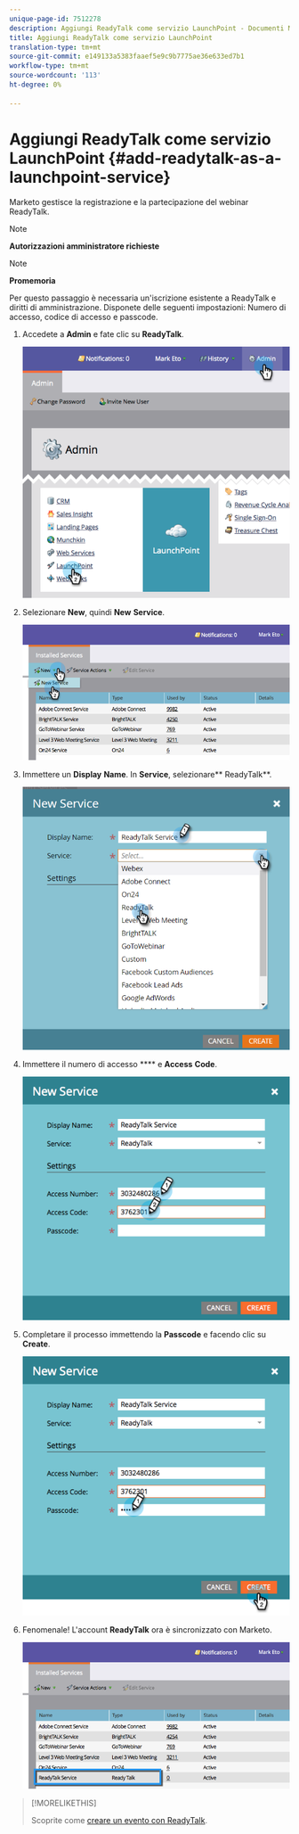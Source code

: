 ```yaml
---
unique-page-id: 7512278
description: Aggiungi ReadyTalk come servizio LaunchPoint - Documenti Marketo - Documentazione prodotto
title: Aggiungi ReadyTalk come servizio LaunchPoint
translation-type: tm+mt
source-git-commit: e149133a5383faaef5e9c9b7775ae36e633ed7b1
workflow-type: tm+mt
source-wordcount: '113'
ht-degree: 0%

---
```



# Aggiungi ReadyTalk come servizio LaunchPoint {#add-readytalk-as-a-launchpoint-service}

Marketo gestisce la registrazione e la partecipazione del webinar ReadyTalk.

>[!NOTE]
>
>**Autorizzazioni amministratore richieste**

>[!NOTE]
>
>**Promemoria**
>
>Per questo passaggio è necessaria un&#39;iscrizione esistente a ReadyTalk e diritti di amministrazione. Disponete delle seguenti impostazioni: Numero di accesso, codice di accesso e passcode.

1. Accedete a **Admin** e fate clic su **ReadyTalk**.

   ![](assets/image2015-4-23-10-3a50-3a23.png)

1. Selezionare **New**, quindi **New** **Service**.

   ![](assets/readytalk-new-service.png)

1. Immettere un **Display** **Name**. In **Service**, selezionare** ReadyTalk**.

   ![](assets/new-service-readytalk.png)

1. Immettere il numero di accesso **** e **Access** **Code**.

   ![](assets/image2015-4-24-18-3a53-3a2.png)

1. Completare il processo immettendo la **Passcode** e facendo clic su **Create**.

   ![](assets/image2015-4-24-18-3a53-3a38.png)

1. Fenomenale! L&#39;account **ReadyTalk** ora è sincronizzato con Marketo.

   ![](assets/readytalk.png)

>[!MORELIKETHIS]
>
>Scoprite come [creare un evento con ReadyTalk](../../../product-docs/demand-generation/events/create-an-event/create-an-event-with-readytalk.md).


